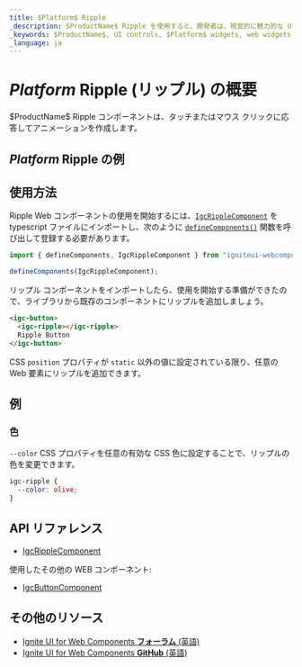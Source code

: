```yaml
---
title: $Platform$ Ripple
_description: $ProductName$ Ripple を使用すると、開発者は、視覚的に魅力的な UI 拡張のためにリップル アニメーション効果を受け取った領域を定義できます。
_keywords: $ProductName$, UI controls, $Platform$ widgets, web widgets, UI widgets, $Platform$, Native $Platform$ Components Suite, Native $Platform$ Controls, Native $Platform$ Components Library, $Platform$ Ripple components, $Platform$ Ripple controls, UI コントロール, $Platform$ ウィジェット, web ウィジェット, UI ウィジェット, ネイティブ $Platform$ コンポーネント スイート, ネイティブ $Platform$ コントロール, ネイティブ $Platform$ コンポーネント ライブラリ, $Platform$ Ripple コンポーネント, $Platform$ Ripple コントロール
_language: ja
---
```


# $Platform$ Ripple (リップル) の概要

<p class="highlight">$ProductName$ Ripple コンポーネントは、タッチまたはマウス クリックに応答してアニメーションを作成します。</p>
<div class="divider"></div>

## $Platform$ Ripple の例

<code-view style="height: 60px" 
           data-demos-base-url="{environment:demosBaseUrl}" 
           iframe-src="{environment:demosBaseUrl}/inputs/ripple-button" alt="$Platform$ Ripple の例"
           github-src="inputs/ripple/button">
</code-view>

## 使用方法

Ripple Web コンポーネントの使用を開始するには、[`IgcRippleComponent`](https://www.infragistics.com/products/ignite-ui-web-components/docs/typescript/latest/classes/igcripplecomponent.html) を typescript ファイルにインポートし、次のように [`defineComponents()`](https://www.infragistics.com/products/ignite-ui-web-components/docs/typescript/latest/index.html#defineComponents) 関数を呼び出して登録する必要があります。

```ts
import { defineComponents, IgcRippleComponent } from "igniteui-webcomponents";

defineComponents(IgcRippleComponent);
```

リップル コンポーネントをインポートしたら、使用を開始する準備ができたので、ライブラリから既存のコンポーネントにリップルを追加しましょう。

```html
<igc-button>
  <igc-ripple></igc-ripple>
  Ripple Button
</igc-button>
```

CSS `position` プロパティが `static` 以外の値に設定されている限り、任意の Web 要素にリップルを追加できます。

## 例

### 色

`--color` CSS プロパティを任意の有効な CSS 色に設定することで、リップルの色を変更できます。

```css
igc-ripple {
  --color: olive;
}
```

<code-view style="height: 60px" 
           data-demos-base-url="{environment:demosBaseUrl}" 
           iframe-src="{environment:demosBaseUrl}/inputs/ripple-color" alt="$Platform$ Ripple の例"
           github-src="inputs/ripple/color">
</code-view>

## API リファレンス

* [IgcRippleComponent](https://www.infragistics.com/products/ignite-ui-web-components/docs/typescript/latest/classes/IgcRippleComponent.html)

使用したその他の WEB コンポーネント:

* [IgcButtonComponent](https://www.infragistics.com/products/ignite-ui-web-components/docs/typescript/latest/classes/IgcButtonComponent.html)

## その他のリソース

<div class="divider--half"></div>

* [Ignite UI for Web Components **フォーラム** (英語)](https://www.infragistics.com/community/forums/f/ignite-ui-for-web-components)
* [Ignite UI for Web Components **GitHub** (英語)](https://github.com/IgniteUI/igniteui-webcomponents)

